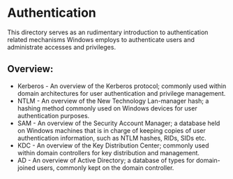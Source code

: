 # Authentication
This directory serves as an rudimentary introduction to authentication related mechanisms Windows employs to authenticate users and administrate accesses and privileges. 

## Overview:
- Kerberos - An overview of the Kerberos protocol; commonly used within domain architectures for user authentication and privilege management.
- NTLM - An overview of the New Technology Lan-manager hash; a hashing method commonly used on Windows devices for user authentication purposes. 
- SAM - An overview of the Security Account Manager; a database held on Windows machines that is in charge of keeping copies of user authentication information, such as NTLM hashes, RIDs, SIDs etc.
- KDC - An overview of the Key Distribution Center; commonly used within domain controllers for key distribution and management. 
- AD - An overview of Active Directory; a database of types for domain-joined users, commonly kept on the domain controller.  